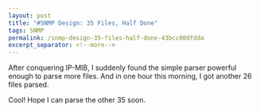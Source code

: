 ```yaml
---
layout: post
title: "#SNMP Design: 35 Files, Half Done"
tags: SNMP
permalink: /snmp-design-35-files-half-done-43bcc00dfdda
excerpt_separator: <!--more-->
---
```

After conquering IP-MIB, I suddenly found the simple parser powerful enough to parse more files. And in one hour this morning, I got another 26 files parsed.

Cool! Hope I can parse the other 35 soon.
<!--more-->